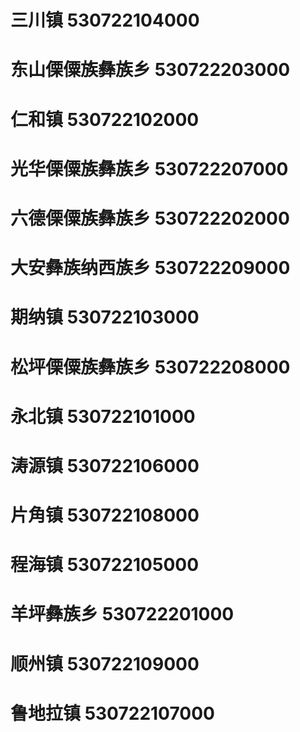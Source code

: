 # 三川镇 530722104000
# 东山傈僳族彝族乡 530722203000
# 仁和镇 530722102000
# 光华傈僳族彝族乡 530722207000
# 六德傈僳族彝族乡 530722202000
# 大安彝族纳西族乡 530722209000
# 期纳镇 530722103000
# 松坪傈僳族彝族乡 530722208000
# 永北镇 530722101000
# 涛源镇 530722106000
# 片角镇 530722108000
# 程海镇 530722105000
# 羊坪彝族乡 530722201000
# 顺州镇 530722109000
# 鲁地拉镇 530722107000
